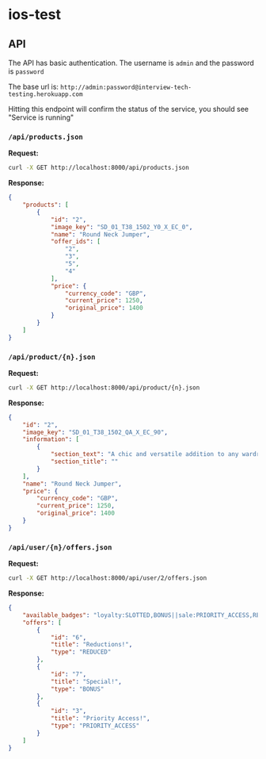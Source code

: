 # ios-test

## API

The API has basic authentication. The username is `admin` and the password is `password`

The base url is:
`http://admin:password@interview-tech-testing.herokuapp.com`

Hitting this endpoint will confirm the status of the service, you should see "Service is running"

### `/api/products.json`

__Request:__

```sh
curl -X GET http://localhost:8000/api/products.json
```

__Response:__

```json
{
    "products": [
        {
            "id": "2",
            "image_key": "SD_01_T38_1502_Y0_X_EC_0",
            "name": "Round Neck Jumper",
            "offer_ids": [
                "2",
                "3",
                "5",
                "4"
            ],
            "price": {
                "currency_code": "GBP",
                "current_price": 1250,
                "original_price": 1400
            }
        }
    ]
}
```

### `/api/product/{n}.json`

__Request:__

```sh
curl -X GET http://localhost:8000/api/product/{n}.json
```

__Response:__

```json
{
    "id": "2",
    "image_key": "SD_01_T38_1502_QA_X_EC_90",
    "information": [
        {
            "section_text": "A chic and versatile addition to any wardrobe, this long sleeved jumper is wonderfully soft to give your outfits as much style as comfort and has been treated with our StaySoft™ technology so it stays that way even after repeated washes. With ribbed trims and a comfy regular fit, this women’s jumper is sure to become your new staple.\r\n\r\nCare and composition\r\nComposition\r\n100% acrylic\r\nCare instructions\r\nMachine washable even at 30º\r\nTumble dry\r\nKeep away from fire and flames\r\n\r\nItem details\r\nModel Height: 5ft 9\"/175cm\r\nModel is wearing size: 8\r\n\r\nFit and style\r\nProduct Style: Jumpers\r\nRegular fit\r\nNeck to hem length: 61cm\r\nThe length measurement above relates to a size 12 regular. Length will vary slightly according to size\r\nRibbed trim\r\n",
            "section_title": ""
        }
    ],
    "name": "Round Neck Jumper",
    "price": {
        "currency_code": "GBP",
        "current_price": 1250,
        "original_price": 1400
    }
}
```

### `/api/user/{n}/offers.json`

__Request:__

```sh
curl -X GET http://localhost:8000/api/user/2/offers.json
```

__Response:__

```json
{
    "available_badges": "loyalty:SLOTTED,BONUS||sale:PRIORITY_ACCESS,REDUCED",
    "offers": [
        {
            "id": "6",
            "title": "Reductions!",
            "type": "REDUCED"
        },
        {
            "id": "7",
            "title": "Special!",
            "type": "BONUS"
        },
        {
            "id": "3",
            "title": "Priority Access!",
            "type": "PRIORITY_ACCESS"
        }
    ]
}
```
